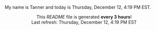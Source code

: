 My name is Tanner and today is Thursday, December 12, 4:19 PM EST.

<p align="center">This <i>README</i> file is generated <b>every 3 hours</b>!</br>Last refresh: Thursday, December 12, 4:19 PM EST<br /></p>

